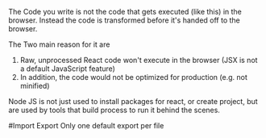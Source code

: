 The Code you write is not the code that gets executed (like this) in the browser. Instead the code is transformed before it's handed off to the browser.

The Two main reason for it are
1) Raw, unprocessed React code won't execute in the browser (JSX is not a default JavaScript feature)
2) In addition, the code would not be optimized for production (e.g. not minified)

Node JS is not just used to install packages for react, or create project, but are used by tools that build process to run it behind the scenes.
 
#Import Export 
Only one default export per file